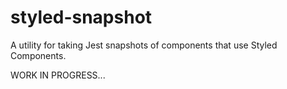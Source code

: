 # styled-snapshot
A utility for taking Jest snapshots of components that use Styled Components.

WORK IN PROGRESS...
